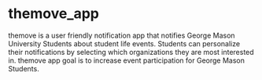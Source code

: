 # themove_app
themove is a user friendly notification app that notifies George Mason University Students about student life events. Students can personalize their notifications by selecting which organizations they are most interested in. themove app goal is to increase event participation for George Mason Students.
